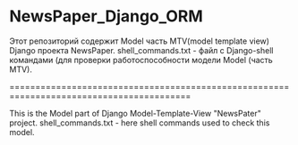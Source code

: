 # NewsPaper_Django_ORM

Этот репозиторий содержит Model часть MTV(model template view) Django проекта NewsPaper.
shell_commands.txt - файл с Django-shell командами (для проверки работоспособности модели Model (часть MTV).

=========================================================================================

This is the Model part of Django Model-Template-View "NewsPater" project.
shell_commands.txt - here shell commands used to check this model.
